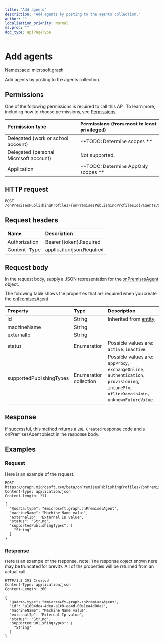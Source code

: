 ```yaml
---
title: "Add agents"
description: "Add agents by posting to the agents collection."
author: ""
localization_priority: Normal
ms.prod: ""
doc_type: apiPageType
---
```


# Add agents

Namespace: microsoft.graph

Add agents by posting to the agents collection.

## Permissions
One of the following permissions is required to call this API. To learn more, including how to choose permissions, see [Permissions](/concepts/permissions-reference.md).

|Permission type|Permissions (from most to least privileged)|
|:---|:---|
|Delegated (work or school account)|**TODO: Determine scopes **|
|Delegated (personal Microsoft account)|Not supported.|
|Application|**TODO: Determine AppOnly scopes **|

## HTTP request
<!-- {
  "blockType": "ignored"
}
-->
``` http
POST /onPremisesPublishingProfiles/{onPremisesPublishingProfilesId}/agents/$ref
```

## Request headers
|Name|Description|
|:---|:---|
|Authorization|Bearer {token}.Required|
|Content-Type|application/json.Required|

## Request body
In the request body, supply a JSON representation for the [onPremisesAgent](../resources/onpremisesagent.md) object.

The following table shows the properties that are required when you create the [onPremisesAgent](../resources/onpremisesagent.md).

|Property|Type|Description|
|:---|:---|:---|
|id|String| Inherited from [entity](../resources/entity.md)|
|machineName|String||
|externalIp|String||
|status|Enumeration| Possible values are: `active`, `inactive`.|
|supportedPublishingTypes|Enumeration collection| Possible values are: `appProxy`, `exchangeOnline`, `authentication`, `provisioning`, `intunePfx`, `oflineDomainJoin`, `unknownFutureValue`.|



## Response
If successful, this method returns a `201 Created` response code and a [onPremisesAgent](../resources/onpremisesagent.md) object in the response body.

## Examples

### Request
Here is an example of the request.
<!-- {
  "blockType": "request",
  "name": "create_onpremisesagent_from_"
}
-->
``` http
POST https://graph.microsoft.com/beta/onPremisesPublishingProfiles/{onPremisesPublishingProfilesId}/agents
Content-type: application/json
Content-length: 211

{
  "@odata.type": "#microsoft.graph.onPremisesAgent",
  "machineName": "Machine Name value",
  "externalIp": "External Ip value",
  "status": "String",
  "supportedPublishingTypes": [
    "String"
  ]
}
```

### Response
Here is an example of the response. Note: The response object shown here may be truncated for brevity. All of the properties will be returned from an actual call.
<!-- {
  "blockType": "response",
  "truncated": true,
  "@odata.type": "microsoft.graph.onpremisesagent"
}
-->
``` http
HTTP/1.1 201 Created
Content-Type: application/json
Content-Length: 260

{
  "@odata.type": "#microsoft.graph.onPremisesAgent",
  "id": "a1004dea-4dea-a100-ea4d-00a1ea4d00a1",
  "machineName": "Machine Name value",
  "externalIp": "External Ip value",
  "status": "String",
  "supportedPublishingTypes": [
    "String"
  ]
}
```

